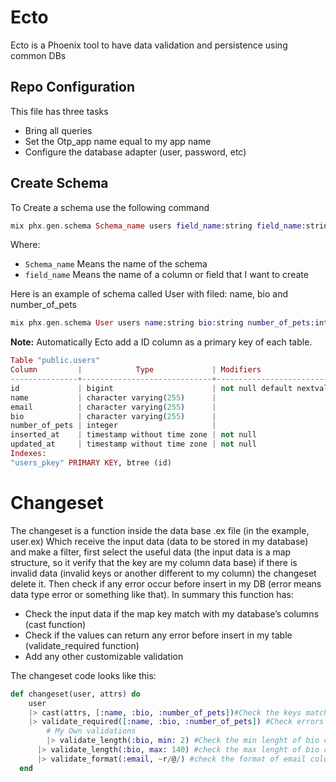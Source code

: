 # Ecto

Ecto is a Phoenix tool to have data validation and persistence using common DBs

## Repo Configuration

This file has three tasks

- Bring all queries
- Set the Otp_app name equal to my app name
- Configure the database adapter (user, password, etc)

## Create Schema

To Create a schema use the following command

```elixir
mix phx.gen.schema Schema_name users field_name:string field_name:string  
```

Where:

- `Schema_name` Means the name of the schema
- `field_name` Means the name of a column or field that I want to create

Here is an example of  schema called User with filed: name, bio and number_of_pets

```elixir
mix phx.gen.schema User users name:string bio:string number_of_pets:integer
```

**Note:** Automatically Ecto add a ID column as a primary key of each table.

```elixir
Table "public.users"
Column         |            Type             | Modifiers
---------------+-----------------------------+----------------------------------------------------
id             | bigint                      | not null default nextval('users_id_seq'::regclass)
name           | character varying(255)      |
email          | character varying(255)      |
bio            | character varying(255)      |
number_of_pets | integer                     |
inserted_at    | timestamp without time zone | not null
updated_at     | timestamp without time zone | not null
Indexes:
"users_pkey" PRIMARY KEY, btree (id)
```

# Changeset

The changeset is a function inside the data base .ex file (in the example, user.ex) Which receive the input data (data to be stored in my database) and make a filter, first select the useful data (the input data is a map structure, so it verify that the key are my column data base) if there is invalid data (invalid keys or another different to my column) the changeset delete it. Then check if any error occur before insert in my DB (error means data type error or something like that). In summary this function has:

- Check the input data if the map key match with my database’s columns (cast function)
- Check if the values can return any error before insert in my table (validate_required function)
- Add any other customizable validation

The changeset code looks like this:

```elixir
def changeset(user, attrs) do
    user
    |> cast(attrs, [:name, :bio, :number_of_pets])#Check the keys match with the array
    |> validate_required([:name, :bio, :number_of_pets]) #Check errors 
		# My Own validations 
		|> validate_length(:bio, min: 2) #Check the min lenght of bio column
	  |> validate_length(:bio, max: 140) #check the max lenght of bio column
	  |> validate_format(:email, ~r/@/) #check the format of email column
  end
```